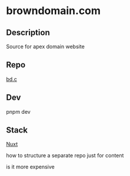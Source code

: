 # browndomain.com

## Description

Source for apex domain website

## Repo

[bd.c](https://github.com/annebrown/bd.c.git)

## Dev

pnpm dev

## Stack

[Nuxt](https://nuxt.com/)

how to structure a separate repo just for content

is it more expensive


